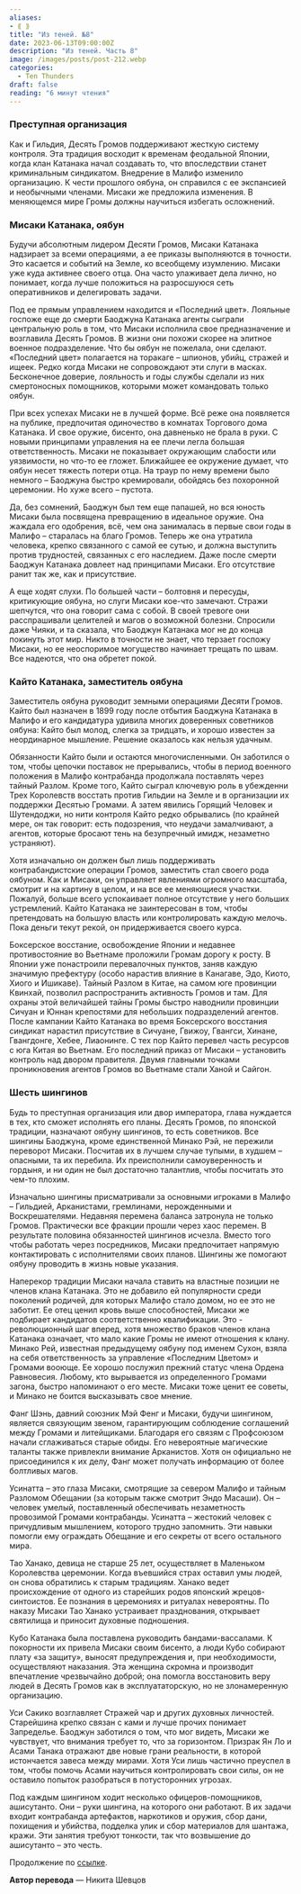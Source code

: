 ```yaml
---
aliases: 
- ⟪ ⟫
title: "Из теней. №8"
date: 2023-06-13T09:00:00Z
description: "Из теней. Часть 8"
image: /images/posts/post-212.webp
categories: 
  - Ten Thunders
draft: false
reading: "6 минут чтения"
---
```


### Преступная организация

Как и Гильдия, Десять Громов поддерживают жесткую систему контроля. Эта традиция восходит к временам феодальной Японии, когда клан Катанака начал создавать то, что впоследствии станет криминальным синдикатом. Внедрение в Малифо изменило организацию. К чести прошлого оябуна, он справился с ее экспансией и необычными членами. Мисаки же предложила изменения. В меняющемся мире Громы должны научиться избегать осложнений.

### Мисаки Катанака, оябун

Будучи абсолютным лидером Десяти Громов, Мисаки Катанака надзирает за всеми операциями, а ее приказы выполняются в точности. Это касается и событий на Земле, ко всеобщему изумлению. Мисаки уже куда активнее своего отца. Она часто улаживает дела лично, но понимает, когда лучше положиться на разросшуюся сеть оперативников и делегировать задачи.

Под ее прямым управлением находится и «Последний цвет». Лояльные госпоже еще до смерти Баоджуна Катанака агенты сыграли центральную роль в том, что Мисаки исполнила свое предназначение и возглавила Десять Громов. В жизни они похожи скорее на элитное военное подразделение. Что бы оябун не пожелала, они сделают. «Последний цвет» полагается на торакаге – шпионов, убийц, стражей и ищеек. Редко когда Мисаки не сопровождают эти слуги в масках. Бесконечное доверие, лояльность и годы службы сделали из них смертоносных помощников, которыми может командовать только оябун.

При всех успехах Мисаки не в лучшей форме. Всё реже она появляется на публике, предпочитая одиночество в комнатах Торгового дома Катанака. И свое оружие, бисенто, она давненько не брала в руки. С новыми принципами управления на ее плечи легла большая ответственность. Мисаки не показывает окружающим слабости или уязвимости, но что-то ее гложет. Ближайшее ее окружение думает, что оябун несет тяжесть потери отца. На траур по нему времени было немного – Баоджуна быстро кремировали, обойдясь без похоронной церемонии. Но хуже всего – пустота.

Да, без сомнений, Баоджун был тем еще папашей, но вся юность Мисаки была посвящена превращению в идеальное оружие. Она жаждала его одобрения, всё, чем она занималась в первые свои годы в Малифо – старалась на благо Громов. Теперь же она утратила человека, крепко связанного с самой ее сутью, и должна выступить против трудностей, связанных с его наследием. Даже после смерти Баоджун Катанака довлеет над принципами Мисаки. Его отсутствие ранит так же, как и присутствие.

А еще ходят слухи. По большей части – болтовня и пересуды, критикующие оябуна, но слуги Мисаки кое-что замечают. Стражи шепчутся, что она говорит сама с собой. В своей тревоге они расспрашивали целителей и магов о возможной болезни. Спросили даже Чияки, и та сказала, что Баоджун Катанака мог не до конца покинуть этот мир. Никто в точности не знает, что терзает госпожу Мисаки, но ее неоспоримое могущество начинает трещать по швам. Все надеются, что она обретет покой.

### Кайто Катанака, заместитель оябуна

Заместитель оябуна руководит земными операциями Десяти Громов. Кайто был назначен в 1899 году после отбытия Баоджуна Катанака в Малифо и его кандидатура удивила многих доверенных советников оябуна: Кайто был молод, слегка за тридцать, и хорошо известен за неординарное мышление. Решение оказалось как нельзя удачным.

Обязанности Кайто были и остаются многочисленными. Он заботился о том, чтобы цепочки поставок не прерывались, чтобы в период военного положения в Малифо контрабанда продолжала поставлять через тайный Разлом. Кроме того, Кайто сыграл ключевую роль в убежденни Трех Королевств восстать против Гильдии на Земле и в организации их поддержки Десятью Громами. А затем явились Горящий Человек и Шутендоджи, но нити контроля Кайто редко обрывались (по крайней мере, он так говорит: есть подозрения, что неудачи замалчивают, а агентов, которые бросают тень на безупречный имидж, незаметно устраняют).

Хотя изначально он должен был лишь поддерживать контрабандистские операции Громов, заместить стал своего рода оябуном. Как и Мисаки, он управляет явлениями огромного масштаба, смотрит и на картину в целом, и на все ее меняющиеся участки. Пожалуй, больше всего успокаивает полное отсутствие у него больших устремлений. Кайто Катанака не заинтересован в том, чтобы претендовать на большую власть или контролировать каждую мелочь. Пока деньги текут рекой, он придерживается своего курса.

Боксерское восстание, освобождение Японии и недавнее противостояние во Вьетнаме проложили Громам дорогу к росту. В Японии уже понастроили перевалочных пунктов, заняв каждую значимую префектуру (особо нарастив влияние в Канагаве, Эдо, Киото, Хиого и Ишикаве). Тайный Разлом в Китае, на самом юге провинции Квинхай, позволил распространить активность Громов и там. Для охраны этой величайшей тайны Громы быстро наводнили провинции Сичуан и Юннан крепостями для небольших подразделений агентов. После кампании Кайто Катанака во время Боксерского восстания синдикат нарастил присутствие в Сичуане, Гвижоу, Гвангси, Хинане, Гвангдонге, Хебее, Лиаонинге. С тех пор Кайто перевел часть ресурсов с юга Китая во Вьетнам. Его последний приказ от Мисаки – установить контроль над двором правителя. Двумя главными точками проникновения агентов Громов во Вьетнаме стали Ханой и Сайгон.

### Шесть шингинов

Будь то преступная организация или двор императора, глава нуждается в тех, кто сможет исполнять его планы. Десять Громов, по японской традиции, назначают оябуну шингинов, то есть советников. Все шингины Баоджуна, кроме единственной Минако Рэй, не пережили переворот Мисаки. Посчитав их в лучшем случае тупыми, в худшем – опасными, та их перебила. Их преисполнили самоуверенность и гордыня, и ни один не был достаточно талантлив, чтобы посчитать это чем-то плохим.

Изначально шингины присматривали за основными игроками в Малифо – Гильдией, Арканистами, гремлинами, нерожденными и Воскрешателями. Недавняя перемена баланса затронула не только Громов. Практически все фракции прошли через хаос перемен. В результате половина обязанностей шингинов исчезла. Вместо того чтобы работать через посредников, Мисаки предпочитает напрямую контактировать с исполнителями своих планов. Шингины же помогают оябуну проводить в жизнь новые указания.

Наперекор традиции Мисаки начала ставить на властные позиции не членов клана Катанака. Это не добавило ей популярности среди поколений родичей, для которых Малифо стало домом, но ее это не заботит. Ее отец ценил кровь выше способностей, Мисаки же подбирает кандидатов соответственно квалификации. Это - революционный шаг вперед, хотя множество браков членов клана Катанака означает, что мало какие Громы не имеют отношения к клану. Минако Рей, известная предыдущему оябуну под именем Сухон, взяла на себя ответственность за управление «Последним Цветом» и Громами вооюще. Ее хорошо послужил прежний статус члена Ордена Равновесия. Любому, кто вырывается из определенного Громами загона, быстро напоминают о его месте. Мисаки тоже ценит ее советы, и Минако не боится высказывать свое мнение.

Фанг Шэнь, давний союзник Мэй Фенг и Мисаки, будучи шингином, является связующим звеном, гарантирующим соблюдение соглашений между Громами и литейщиками. Благодаря его связям с Профсоюзом начали сглаживаться старые обиды. Его невероятные магические таланты также привлекли внимание Арканистов. Хотя он официально не присоединился к их делу, Фанг может получать информацию от более болтливых магов.

Усинатта – это глаза Мисаки, смотрящие за севером Малифо и тайным Разломом Обещании (за которым также смотрит Эндо Масаши). Он – человек умелый, поставленный обеспечивать незаметность провозимой Громами контрабанды. Усинатта – жестокий человек с причудливым мышлением, которого трудно запомнить. Эти навыки помогли ему ограждать Обещание и его секреты от всего остального мира.

Тао Ханако, девица не старше 25 лет, осуществляет в Маленьком Королевства церемонии. Когда въевшийся страх оставил умы людей, он снова обратились к старым традициям. Ханако ведет происхождение от одного из старейших родов японский жрецов-синтоистов. Ее познания в церемониях и ритуалах невероятны. По наказу Мисаки Тао Ханако устраивает празднования, открывает святилища и приносит духовные подношения.

Кубо Катанака была поставлена руководить бандами-вассалами. К покорности их привела Мисаки своим бисенто, а люди Кубо собирают плату «за защиту», выносят предупреждения и, при необходимости, осуществляют наказания. Эта женщина скромна и производит впечатление чрезвычайно доброй; она помогла восстановить веру людей в Десять Громов как в эксплуататорскую, но не злонамеренную организацию.

Уси Сакико возглавляет Стражей чар и других духовных личностей. Старейшина крепко связан с ками и лучше прочих понимает Запределье. Баоджун заботился о том, что мог видеть, Мисаки же чувствует, что внимания требует то, что за горизонтом. Призрак Ян Ло и Асами Танака отражают две новые грани реальности, в которой истончается завеса между мирами. Хотя Уси лишь частично преуспел в том, чтобы помочь Асами научиться контролировать свои силы, он не оставило попыток разобраться в потусторонних угрозах.

Под каждым шингином ходит несколько офицеров-помощников, ашисутанто. Они – руки шингина, на которого они работают. В их задачи входит контрабанда артефактов, наркотиков и оружия, сбор дани, похищения и убийства, подделка улик и сбор материалов для шантажа, кражи. Эти занятия требуют тонкости, так что возвышение до ашисутанто – это честь.


Продолжение по [ссылке](http://malifaux.vercel.app/posts/post-213).

**Автор перевода** — Никита Шевцов

